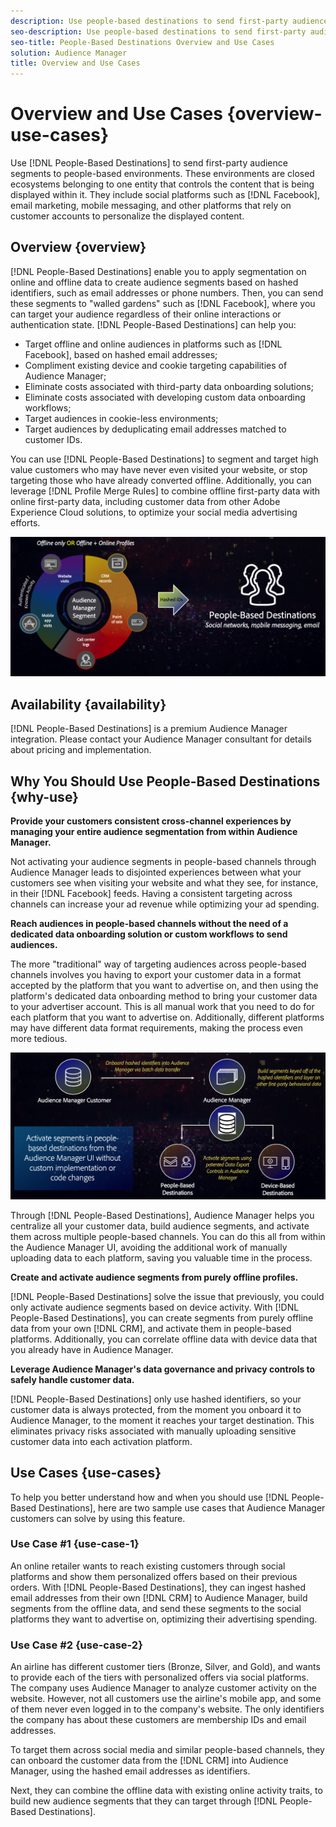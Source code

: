 ```yaml
---
description: Use people-based destinations to send first-party audience segments to people-based environments. These environments are closed ecosystems belonging to one entity that controls the content that is being displayed within it. They include social platforms such as Facebook, email marketing, mobile messaging, and other platforms that rely on customer accounts to personalize the displayed content. 
seo-description: Use people-based destinations to send first-party audience segments to people-based environments. These environments are closed ecosystems belonging to one entity that controls the content that is being displayed within it. They include social platforms such as Facebook, email marketing, mobile messaging, and other platforms that rely on customer accounts to personalize the displayed content.  
seo-title: People-Based Destinations Overview and Use Cases
solution: Audience Manager
title: Overview and Use Cases
---
```


# Overview and Use Cases {overview-use-cases}

Use [!DNL People-Based Destinations] to send first-party audience segments to people-based environments. These environments are closed ecosystems belonging to one entity that controls the content that is being displayed within it. They include social platforms such as [!DNL Facebook], email marketing, mobile messaging, and other platforms that rely on customer accounts to personalize the displayed content.

## Overview {overview}

[!DNL People-Based Destinations] enable you to apply segmentation on online and offline data to create audience segments based on hashed identifiers, such as email addresses or phone numbers. Then, you can send these segments to "walled gardens" such as [!DNL Facebook], where you can target your audience regardless of their online interactions or authentication state. [!DNL People-Based Destinations] can help you:

* Target offline and online audiences in platforms such as [!DNL Facebook], based on hashed email addresses;
* Compliment existing device and cookie targeting capabilities of Audience Manager;
* Eliminate costs associated with third-party data onboarding solutions;
* Eliminate costs associated with developing custom data onboarding workflows;
* Target audiences in cookie-less environments;
* Target audiences by deduplicating email addresses matched to customer IDs.

You can use [!DNL People-Based Destinations] to segment and target high value customers who may have never even visited your website, or stop targeting those who have already converted offline. Additionally, you can leverage [!DNL Profile Merge Rules] to combine offline first-party data with online first-party data, including customer data from other Adobe Experience Cloud solutions, to optimize your social media advertising efforts.

![pbd-overview](assets/pbd-overview.png)

## Availability {availability}

[!DNL People-Based Destinations] is a premium Audience Manager integration. Please contact your Audience Manager consultant for details about pricing and implementation.

## Why You Should Use People-Based Destinations {why-use}

**Provide your customers consistent cross-channel experiences by managing your entire audience segmentation from within Audience Manager.**

Not activating your audience segments in people-based channels through Audience Manager leads to disjointed experiences between what your customers see when visiting your website and what they see, for instance, in their [!DNL Facebook] feeds. Having a consistent targeting across channels can increase your ad revenue while optimizing your ad spending.

**Reach audiences in people-based channels without the need of a dedicated data onboarding solution or custom workflows to send audiences.**

The more "traditional" way of targeting audiences across people-based channels involves you having to export your customer data in a format accepted by the platform that you want to advertise on, and then using the platform's dedicated data onboarding method to bring your customer data to your advertiser account. This is all manual work that you need to do for each platform that you want to advertise on. Additionally, different platforms may have different data format requirements, making the process even more tedious.

![pbd-overview](assets/pbd-diagram.png)

Through [!DNL People-Based Destinations], Audience Manager helps you centralize all your customer data, build audience segments, and activate them across multiple people-based channels. You can do this all from within the Audience Manager UI, avoiding the additional work of manually uploading data to each platform, saving you valuable time in the process.

**Create and activate audience segments from purely offline profiles.**

[!DNL People-Based Destinations] solve the issue that previously, you could only activate audience segments based on device activity. With [!DNL People-Based Destinations], you can create segments from purely offline data from your own [!DNL CRM], and activate them in people-based platforms. Additionally, you can correlate offline data with device data that you already have in Audience Manager.

**Leverage Audience Manager's data governance and privacy controls to safely handle customer data.**

[!DNL People-Based Destinations] only use hashed identifiers, so your customer data is always protected, from the moment you onboard it to Audience Manager, to the moment it reaches your target destination. This eliminates privacy risks associated with manually uploading sensitive customer data into each activation platform.

## Use Cases {use-cases}

To help you better understand how and when you should use [!DNL People-Based Destinations], here are two sample use cases that Audience Manager customers can solve by using this feature.

### Use Case #1 {use-case-1}

An online retailer wants to reach existing customers through social platforms and show them personalized offers based on their previous orders. With [!DNL People-Based Destinations], they can ingest hashed email addresses from their own [!DNL CRM] to Audience Manager, build segments from the offline data, and send these segments to the social platforms they want to advertise on, optimizing their advertising spending.

### Use Case #2 {use-case-2}

An airline has different customer tiers (Bronze, Silver, and Gold), and wants to provide each of the tiers with personalized offers via social platforms. The company uses Audience Manager to analyze customer activity on the website. However, not all customers use the airline's mobile app, and some of them never even logged in to the company's website. The only identifiers the company has about these customers are membership IDs and email addresses.

To target them across social media and similar people-based channels, they can onboard the customer data from the [!DNL CRM] into Audience Manager, using the hashed email addresses as identifiers.

Next, they can combine the offline data with existing online activity traits, to build new audience segments that they can target through [!DNL People-Based Destinations].
